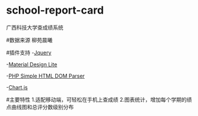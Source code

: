 # school-report-card
广西科技大学查成绩系统

#数据来源
柳苑晨曦

#插件支持
-[Jquery](http://jquery.com/)

-[Material Design Lite](https://getmdl.io/)

-[PHP Simple HTML DOM Parser](http://simplehtmldom.sourceforge.net/)

-[Chart.js](http://www.chartjs.org/)

#主要特性
1.适配移动端，可轻松在手机上查成绩
2.图表统计，增加每个学期的绩点曲线图和总评分数级别分布
